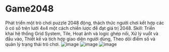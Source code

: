 # Game2048
Phát triển một trò chơi puzzle 2048 động, thách thức người chơi kết hợp các ô có số trên lưới 4x4 một cách chiến lược để đạt giá trị 2048.
Skill: Triển khai hệ thống Grid System, Tile, Hoạt ảnh và logic ghép nối, Xử lý vuốt và đầu vào, Thiết kế và tích hợp giao diện người dùng, Theo dõi điểm số và quản lý trạng thái trò chơi.
![image](https://github.com/whatthe1332/Game2048/assets/96509558/179a4857-8846-4023-aff1-dd30257e4091)
![image](https://github.com/whatthe1332/Game2048/assets/96509558/e52ab0d4-9458-47d8-8c2c-6d9ef2a1f367)
![image](https://github.com/whatthe1332/Game2048/assets/96509558/61578176-f7ae-48fe-a6bc-4d82e3f43f6a)
